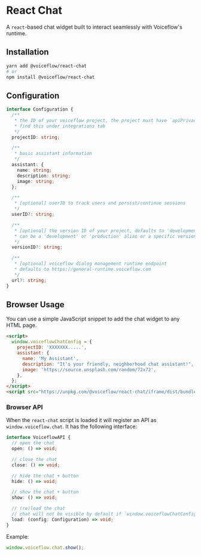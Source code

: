 # React Chat

A `react`-based chat widget built to interact seamlessly with Voiceflow's runtime.

## Installation

```sh
yarn add @voiceflow/react-chat
# or
npm install @voiceflow/react-chat
```

## Configuration

```ts
interface Configuration {
  /**
   * the ID of your voiceflow project, the project must have `apiPrivacy: public`
   * find this under integrations tab
   */
  projectID: string;

  /**
   * basic assistant information
   */
  assistant: {
    name: string;
    description: string;
    image: string;
  };

  /**
   * [optional] userID to track users and persist/continue sessions
   */
  userID?: string;

  /**
   * [optional] the version ID of your project, defaults to 'development'
   * can be a 'development' or 'production' alias or a specific versionID
   */
  versionID?: string;

  /**
   * [optional] voiceflow dialog management runtime endpoint
   * defaults to https://general-runtime.voiceflow.com
   */
  url?: string;
}
```

## Browser Usage

You can use a simple JavaScript snippet to add the chat widget to any HTML page.

```html
<script>
  window.voiceflowChatConfig = {
    projectID: 'XXXXXXX.....',
    assistant: {
      name: 'My Assistant',
      description: "It's your friendly, neighborhood chat assistant!",
      image: 'https://source.unsplash.com/random/72x72',
    },
  };
</script>
<script src="https://unpkg.com/@voiceflow/react-chat/iframe/dist/bundle.mjs"></script>
```

### Browser API

When the `react-chat` script is loaded it will register an API as `window.voiceflow.chat`.
It has the following interface:

```ts
interface VoiceflowAPI {
  // open the chat
  open: () => void;

  // close the chat
  close: () => void;

  // hide the chat + button
  hide: () => void;

  // show the chat + button
  show: () => void;

  // (re)load the chat
  // chat will not be visible by default if `window.voiceflowChatConfig` not set
  load: (config: Configuration) => void;
}
```

Example:

```ts
window.voiceflow.chat.show();
```
